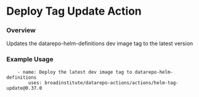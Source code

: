 # Deploy Tag Update Action

### Overview

Updates the datarepo-helm-definitions dev image tag to the latest version

### Example Usage

```
    - name: Deploy the latest dev image tag to datarepo-helm-definitions
        uses: broadinstitute/datarepo-actions/actions/helm-tag-update@0.37.0
```
